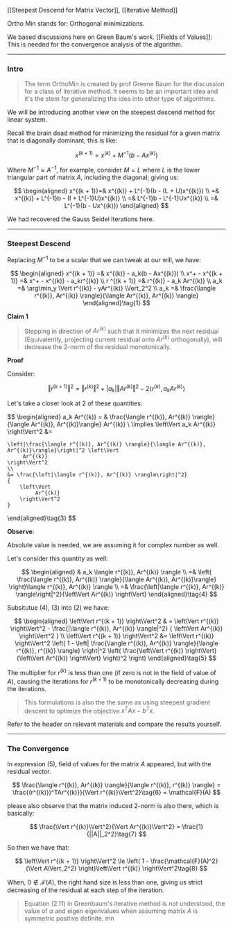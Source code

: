 [[Steepest Descend for Matrix Vector]], [[Iterative Method]]

Ortho Min stands for: Orthogonal minimizations. 

We based discussions here on Green Baum's work. 
[[Fields of Values]]: This is needed for the convergence analysis of the algorithm. 

---
### **Intro**

> The term OrthoMin is created by prof Greene Baum for the discussion for a class of iterative method. It seems to be an important idea and it's the stem for generalizing the idea into other type of algorithms. 

We will be introducing another view on the steepest descend method for linear system. 

Recall the brain dead method for minimizing the residual for a given matrix that is diagonally dominant, this is like: 

$$
x^{(k + 1)} = x^{(k)} + M^{-1}(b - Ax^{(k)})
$$

Where $M^{-1}\approx A^{-1}$, for example, consider $M = L$ where $L$ is the lower triangular part of matrix $A$, including the diagonal; giving us: 

$$
\begin{aligned}
    x^{(k + 1)}=& x^{(k)} + L^{-1}(b - (L + U)x^{(k)})
    \\
    =& x^{(k)} + L^{-1}b - (I + L^{-1}U)x^{(k)}
    \\
    =& L^{-1}b - L^{-1}Ux^{(k)}
    \\
    =& L^{-1}(b - Ux^{(k)})
\end{aligned}
$$

We had recovered the Gauss Seidel Iterations here. 

---
### **Steepest Descend**

Replacing $M^{-1}$ to be a scalar that we can tweak at our will, we have: 

$$
\begin{aligned}
    x^{(k + 1)} =& x^{(k)} - a_k(b - Ax^{(k)})
    \\
    x^+ - x^{(k + 1)} =& x^+ - x^{(k)} - a_kr^{(k)}
    \\
    r ^{(k + 1)} =& r^{(k)} - a_k Ar^{(k)}
    \\
    a_k =& \arg\min_y \Vert
        r^{(k)} - yAr^{(k)}
    \Vert_2^2
    \\
    a_k =& \frac{\langle r^{(k)}, Ar^{(k)} \rangle}{\langle Ar^{(k)}, Ar^{(k)} \rangle}
\end{aligned}\tag{1}
$$

**Claim 1**

> Stepping in direction of $Ar^{(k)}$ such that it minimizes the next residual (Equivalently, projecting current residual onto $Ar^{(k)}$ orthogonally), will decrease the 2-norm of the residual monotonically. 

**Proof**

Consider: 

$$
\left\Vert
    r^{(k + 1)}
\right\Vert^2 = 
\left\Vert
    r^{(k)}
\right\Vert^2 + |a_k| \left\Vert
     Ar^{(k)}
\right\Vert^2 - 
2\langle r^{(k)}, a_k Ar^{(k)} \rangle
\tag{2}
$$

Let's take a closer look at 2 of these quantities: 

$$
\begin{aligned}
    a_k Ar^{(k)} = &
        \frac{\langle r^{(k)}, Ar^{(k)} \rangle}{\langle Ar^{(k)}, Ar^{(k)}\rangle} Ar^{(k)}
    \\
    \implies 
    \left\Vert
         a_k Ar^{(k)}
    \right\Vert^2 &= 
    
    \left|\frac{\langle r^{(k)}, Ar^{(k)} \rangle}{\langle Ar^{(k)}, Ar^{(k)}\rangle}\right|^2 \left\Vert
         Ar^{(k)}
    \right\Vert^2
    \\
    &= \frac{\left|\langle r^{(k)}, Ar^{(k)} \rangle\right|^2}
    {
        \left\Vert
             Ar^{(k)}
        \right\Vert^2
    }
\end{aligned}\tag{3}
$$

**Observe**: 

Absolute value is needed, we are assuming it for complex number as well. 

Let's consider this quantity as well: 

$$
\begin{aligned}
    & a_k \langle r^{(k)}, Ar^{(k)} \rangle \\
    =& 
    \left(
        \frac{\langle r^{(k)}, Ar^{(k)} \rangle}{\langle Ar^{(k)}, Ar^{(k)}\rangle}
    \right)\langle r^{(k)}, Ar^{(k)} \rangle
    \\
     =& \frac{\left|\langle r^{(k)}, Ar^{(k)} \rangle\right|^2}{\left\Vert
        Ar^{(k)}
    \right\Vert}
\end{aligned}\tag{4}
$$

Subsitutue (4), (3) into (2) we have: 

$$
\begin{aligned}
    \left\Vert
         r^{(k + 1)}
    \right\Vert^2 
    & = 
    \left\Vert
         r^{(k)}
    \right\Vert^2 - 
    \frac{|\langle r^{(k)}, Ar^{(k)} \rangle|^2}
    {
        \left\Vert
            Ar^{(k)}
        \right\Vert^2
    }
    \\
    \left\Vert
         r^{(k + 1)}
    \right\Vert^2 
    &= \left\Vert
         r^{(k)}
    \right\Vert^2
    \left(
        1 - 
        \left|
            \frac{\langle r^{(k)}, Ar^{(k)} \rangle}{\langle r^{(k)}, r^{(k)} \rangle}
        \right|^2
        \left(
            \frac{\left\Vert
                 r^{(k)}
            \right\Vert}{\left\Vert
                 Ar^{(k)}
            \right\Vert}
        \right)^2
    \right)
\end{aligned}\tag{5}
$$

The multiplier for $r^{(k)}$ is less than one (if zero is not in the field of value of $A$), causing the iterations for $r^{(k + 1)}$ to be monotonically decreasing during the iterations. 

> This formulations is also the the same as using steepest gradient descent to optimize the objective $x^TAx - b^Tx$. 

Refer to the header on relevant materials and compare the results yourself. 

---
### **The Convergence**

In expression (5), field of values for the matrix $A$ appeared, but with the residual vector. 


$$
\frac{\langle r^{(k)}, Ar^{(k)} \rangle}{\langle r^{(k)}, r^{(k)} \rangle} =
\frac{(r^{(k)})^TAr^{(k)}}{\Vert r^{(k)}\Vert^2}\tag{6} = \mathcal{F}(A)
$$

please also observe that the matrix induced 2-norm is also there, which is basically: 

$$
\frac{\Vert r^{(k)}\Vert^2}{\Vert Ar^{(k)}\Vert^2} = \frac{1}{||A||_2^2}\tag{7}
$$

So then we have that: 

$$
\left\Vert
     r^{(k + 1)}
\right\Vert^2 \le \left(
    1 - \frac{\mathcal{F}(A)^2}{\Vert A\Vert_2^2}
\right)\left\Vert
     r^{(k)}
\right\Vert^2\tag{8}
$$

When, $0\not\in \mathcal{F}(A)$, the right hand size is less than one, giving us strict decreasing of the residual at each step of the iteration. 


> Equation (2.11) in Greenbaum's iterative method is not understood, the value of $\alpha$ and eigen eigenvalues when assuming matrix $A$ is symmetric positive definite. 
 mn